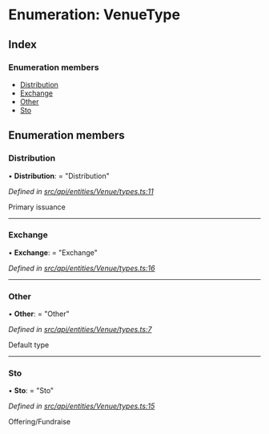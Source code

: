 # Enumeration: VenueType

## Index

### Enumeration members

* [Distribution](venuetype.md#distribution)
* [Exchange](venuetype.md#exchange)
* [Other](venuetype.md#other)
* [Sto](venuetype.md#sto)

## Enumeration members

###  Distribution

• **Distribution**: = "Distribution"

*Defined in [src/api/entities/Venue/types.ts:11](https://github.com/PolymathNetwork/polymesh-sdk/blob/c77f6a3e/src/api/entities/Venue/types.ts#L11)*

Primary issuance

___

###  Exchange

• **Exchange**: = "Exchange"

*Defined in [src/api/entities/Venue/types.ts:16](https://github.com/PolymathNetwork/polymesh-sdk/blob/c77f6a3e/src/api/entities/Venue/types.ts#L16)*

___

###  Other

• **Other**: = "Other"

*Defined in [src/api/entities/Venue/types.ts:7](https://github.com/PolymathNetwork/polymesh-sdk/blob/c77f6a3e/src/api/entities/Venue/types.ts#L7)*

Default type

___

###  Sto

• **Sto**: = "Sto"

*Defined in [src/api/entities/Venue/types.ts:15](https://github.com/PolymathNetwork/polymesh-sdk/blob/c77f6a3e/src/api/entities/Venue/types.ts#L15)*

Offering/Fundraise
